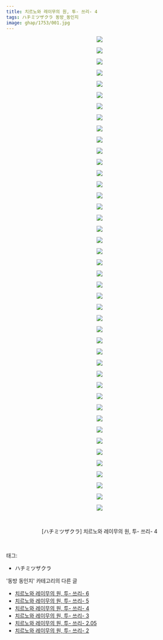 ```yaml
---
title: 치르노와 레이무의 원, 투- 쓰리- 4
tags: ハチミツザクラ 동방_동인지
image: ghap/1753/001.jpg
---
```

<div class="article">
<p style="text-align: center; clear: none; float: none;"><img src="{{ site.nasurl }}/ghap/1753/001.jpg"/></p>
<p style="text-align: center; clear: none; float: none;"><img src="{{ site.nasurl }}/ghap/1753/002.jpg"/></p>
<p style="text-align: center; clear: none; float: none;"><img src="{{ site.nasurl }}/ghap/1753/003.jpg"/></p>
<p style="text-align: center; clear: none; float: none;"><img src="{{ site.nasurl }}/ghap/1753/004.jpg"/></p>
<p style="text-align: center; clear: none; float: none;"><img src="{{ site.nasurl }}/ghap/1753/005.jpg"/></p>
<p style="text-align: center; clear: none; float: none;"><img src="{{ site.nasurl }}/ghap/1753/006.jpg"/></p>
<p style="text-align: center; clear: none; float: none;"><img src="{{ site.nasurl }}/ghap/1753/007.jpg"/></p>
<p style="text-align: center; clear: none; float: none;"><img src="{{ site.nasurl }}/ghap/1753/008.jpg"/></p>
<p style="text-align: center; clear: none; float: none;"><img src="{{ site.nasurl }}/ghap/1753/009.jpg"/></p>
<p style="text-align: center; clear: none; float: none;"><img src="{{ site.nasurl }}/ghap/1753/010.jpg"/></p>
<p style="text-align: center; clear: none; float: none;"><img src="{{ site.nasurl }}/ghap/1753/011.jpg"/></p>
<p style="text-align: center; clear: none; float: none;"><img src="{{ site.nasurl }}/ghap/1753/012.jpg"/></p>
<p style="text-align: center; clear: none; float: none;"><img src="{{ site.nasurl }}/ghap/1753/013.jpg"/></p>
<p style="text-align: center; clear: none; float: none;"><img src="{{ site.nasurl }}/ghap/1753/014.jpg"/></p>
<p style="text-align: center; clear: none; float: none;"><img src="{{ site.nasurl }}/ghap/1753/015.jpg"/></p>
<p style="text-align: center; clear: none; float: none;"><img src="{{ site.nasurl }}/ghap/1753/016.jpg"/></p>
<p style="text-align: center; clear: none; float: none;"><img src="{{ site.nasurl }}/ghap/1753/017.jpg"/></p>
<p style="text-align: center; clear: none; float: none;"><img src="{{ site.nasurl }}/ghap/1753/018.jpg"/></p>
<p style="text-align: center; clear: none; float: none;"><img src="{{ site.nasurl }}/ghap/1753/019.jpg"/></p>
<p style="text-align: center; clear: none; float: none;"><img src="{{ site.nasurl }}/ghap/1753/020.jpg"/></p>
<p style="text-align: center; clear: none; float: none;"><img src="{{ site.nasurl }}/ghap/1753/021.jpg"/></p>
<p style="text-align: center; clear: none; float: none;"><img src="{{ site.nasurl }}/ghap/1753/022.jpg"/></p>
<p style="text-align: center; clear: none; float: none;"><img src="{{ site.nasurl }}/ghap/1753/023.jpg"/></p>
<p style="text-align: center; clear: none; float: none;"><img src="{{ site.nasurl }}/ghap/1753/024.jpg"/></p>
<p style="text-align: center; clear: none; float: none;"><img src="{{ site.nasurl }}/ghap/1753/025.jpg"/></p>
<p style="text-align: center; clear: none; float: none;"><img src="{{ site.nasurl }}/ghap/1753/026.jpg"/></p>
<p style="text-align: center; clear: none; float: none;"><img src="{{ site.nasurl }}/ghap/1753/027.jpg"/></p>
<p style="text-align: center; clear: none; float: none;"><img src="{{ site.nasurl }}/ghap/1753/028.jpg"/></p>
<p style="text-align: center; clear: none; float: none;"><img src="{{ site.nasurl }}/ghap/1753/029.jpg"/></p>
<p style="text-align: center; clear: none; float: none;"><img src="{{ site.nasurl }}/ghap/1753/030.jpg"/></p>
<p style="text-align: center; clear: none; float: none;"><img src="{{ site.nasurl }}/ghap/1753/031.jpg"/></p>
<p style="text-align: center; clear: none; float: none;"><img src="{{ site.nasurl }}/ghap/1753/032.jpg"/></p>
<p style="text-align: center; clear: none; float: none;"><img src="{{ site.nasurl }}/ghap/1753/033.jpg"/></p>
<p style="text-align: center; clear: none; float: none;"><img src="{{ site.nasurl }}/ghap/1753/034.jpg"/></p>
<p style="text-align: center; clear: none; float: none;"><img src="{{ site.nasurl }}/ghap/1753/035.jpg"/></p>
<p style="text-align: center; clear: none; float: none;"><img src="{{ site.nasurl }}/ghap/1753/036.jpg"/></p>
<p style="text-align: center; clear: none; float: none;"><img src="{{ site.nasurl }}/ghap/1753/037.jpg"/></p>
<p style="text-align: center; clear: none; float: none;"><img src="{{ site.nasurl }}/ghap/1753/038.jpg"/></p>
<p style="text-align: center; clear: none; float: none;"><img src="{{ site.nasurl }}/ghap/1753/039.jpg"/></p>
<p style="text-align: center; clear: none; float: none;"><img src="{{ site.nasurl }}/ghap/1753/040.jpg"/></p>
<p style="text-align: center; clear: none; float: none;"><img src="{{ site.nasurl }}/ghap/1753/041.jpg"/></p>
<p style="text-align: center; clear: none; float: none;"><img src="{{ site.nasurl }}/ghap/1753/042.jpg"/></p>
<p style="text-align: center; clear: none; float: none;"><img src="{{ site.nasurl }}/ghap/1753/043.jpg"/></p>
<p style="text-align: center; clear: none; float: none;"><br/></p>
<p style="text-align: center; clear: none; float: none;">[ハチミツザクラ] 치르노와 레이무의 원, 투- 쓰리- 4</p>
<p><br/></p>
</div><div class="tagTrail">
<p>태그: </p>
<ul>
<li>ハチミツザクラ</li>
</ul>
</div><div class="another">
<p>'동방 동인지' 카테고리의 다른 글</p>
<ul>
<li><a href="/2016-08-21-ghap_1755">치르노와 레이무의 원, 투- 쓰리- 6</a></li>
<li><a href="/2016-08-21-ghap_1754">치르노와 레이무의 원, 투- 쓰리- 5</a></li>
<li><a href="/2016-08-21-ghap_1753">치르노와 레이무의 원, 투- 쓰리- 4</a></li>
<li><a href="/2016-08-21-ghap_1752">치르노와 레이무의 원, 투- 쓰리- 3</a></li>
<li><a href="/2016-08-21-ghap_1751">치르노와 레이무의 원, 투- 쓰리- 2.05</a></li>
<li><a href="/2016-08-21-ghap_1750">치르노와 레이무의 원, 투- 쓰리- 2</a></li>
</ul>
</div><div class="cb_module cb_fluid">
<div class="cb_wrt cb_profile">
</div><!-- commentList close -->
</div>